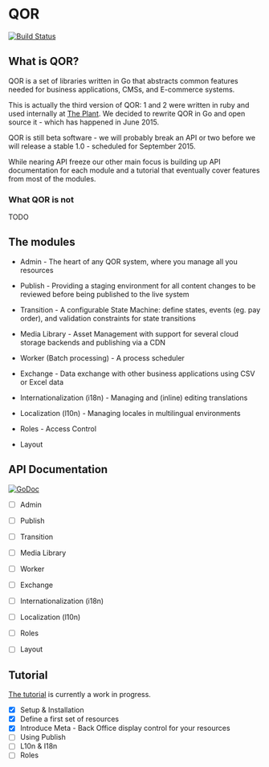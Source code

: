 # QOR

[![Build Status](https://semaphoreci.com/api/v1/projects/3a3db8d6-c6ac-46b8-9b34-453aabdced22/430434/badge.svg)](https://semaphoreci.com/theplant/qor)

## What is QOR?

QOR is a set of libraries written in Go that abstracts common features needed for business applications, CMSs, and E-commerce systems.

This is actually the third version of QOR: 1 and 2 were written in ruby and used internally at [The Plant](https://theplant.jp).
We decided to rewrite QOR in Go and open source it - which has happened in June 2015. 

QOR is still beta software - we will probably break an API or two before we will release a stable 1.0 - scheduled for September 2015.

While nearing API freeze our other main focus is building up API documentation for each module and a tutorial that eventually cover features from most of the modules.

### What QOR is not

TODO

## The modules

* Admin - The heart of any QOR system, where you manage all you resources

* Publish - Providing a staging environment for all content changes to be reviewed before being published to the live system

* Transition - A configurable State Machine: define states, events (eg. pay order), and validation constraints for state transitions

* Media Library - Asset Management with support for several cloud storage backends and publishing via a CDN

* Worker (Batch processing) - A process scheduler

* Exchange - Data exchange with other business applications using CSV or Excel data

* Internationalization (i18n) - Managing and (inline) editing translations

* Localization (l10n) - Managing locales in multilingual environments

* Roles - Access Control

* Layout

## API Documentation

[![GoDoc](https://godoc.org/github.com/qor/qor?status.svg)](https://godoc.org/github.com/qor/qor)

* [ ] Admin
* [ ] Publish
* [ ] Transition
* [ ] Media Library
* [ ] Worker
* [ ] Exchange
* [ ] Internationalization (i18n)
* [ ] Localization (l10n)
* [ ] Roles
* [ ] Layout


## Tutorial

[The tutorial](https://github.com/qor/qor/tree/master/example/tutorial/bookstore) is currently a work in progress.

- [x] Setup & Installation
- [x] Define a first set of resources
- [x] Introduce Meta - Back Office display control for your resources
- [ ] Using Publish
- [ ] L10n & I18n
- [ ] Roles
